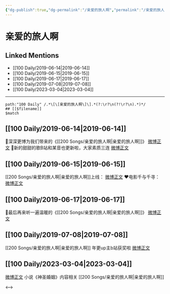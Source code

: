 ```yaml
---
{"dg-publish":true,"dg-permalink":"/亲爱的旅人啊","permalink":"/亲爱的旅人啊/","created":"2023-03-06T14:12:49.439+08:00","updated":"2023-04-10T21:18:59.156+08:00"}
---
```



# 亲爱的旅人啊

## Linked Mentions
- [[100 Daily/2019-06-14\|2019-06-14]]
- [[100 Daily/2019-06-15\|2019-06-15]]
- [[100 Daily/2019-06-17\|2019-06-17]]
- [[100 Daily/2019-07-08\|2019-07-08]]
- [[100 Daily/2023-03-04\|2023-03-04]]


---

```expander
path:"100 Daily" /.*\[\[亲爱的旅人啊\]\].*(?:\r?\n(?!\r?\n).*)*/
## [[$filename]]
$match
```
## [[100 Daily/2019-06-14\|2019-06-14]]

🌛深深更博为我们带来的《[[200 Songs/亲爱的旅人啊\|亲爱的旅人啊]]》
[微博正文](https://m.weibo.cn/6466290670/4383165554793696)
🌛新的甜甜的歌B站和某音也更新啦，大家素质三连
[微博正文](https://m.weibo.cn/6466290670/4383185511630772)

## [[100 Daily/2019-06-15\|2019-06-15]]

[[200 Songs/亲爱的旅人啊\|亲爱的旅人啊]]上线：
[微博正文](https://m.weibo.cn/6466290670/4383449332693065)
❤️电影千与千寻：
[微博正文](https://m.weibo.cn/6466290670/4383491171018781)

## [[100 Daily/2019-06-17\|2019-06-17]]

🌛最后再来听一遍温暖的《[[200 Songs/亲爱的旅人啊\|亲爱的旅人啊]]》
[微博正文](https://m.weibo.cn/6466290670/4384301410071298)

## [[100 Daily/2019-07-08\|2019-07-08]]

[[200 Songs/亲爱的旅人啊\|亲爱的旅人啊]]
年更up主b站获奖啦
[微博正文](https://m.weibo.cn/6466290670/4391792311160447)

## [[100 Daily/2023-03-04\|2023-03-04]]

[微博正文](https://weibo.com/7208648160/4875171641165750) 小说《神圣婚姻》内容相关 [[200 Songs/亲爱的旅人啊\|亲爱的旅人啊]]

<-->
